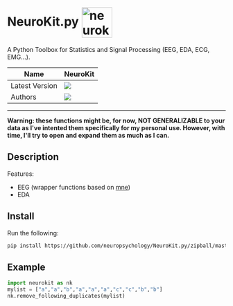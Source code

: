 

# NeuroKit.py <img src="https://github.com/neuropsychology/NeuroKit.py/blob/master/examples/files/icon.png" width="70" align="center" alt="neurokit python">
A Python Toolbox for Statistics and Signal Processing (EEG, EDA, ECG, EMG...).



|Name|NeuroKit|
|----------------|---|
|Latest Version|[![](https://img.shields.io/badge/version-0.0.1-brightred.svg)](https://github.com/neuropsychology/NeuroKit.py)|
|Authors|[![](https://img.shields.io/badge/CV-D._Makowski-purple.svg?colorB=9C27B0)](https://cdn.rawgit.com/neuropsychology/Organization/master/CVs/DominiqueMakowski.pdf)|

---

**Warning: these functions might be, for now, NOT GENERALIZABLE to your data as I've intented them specifically for my personal use. However, with time, I'll try to open and expand them as much as I can.**

## Description

Features:

- EEG (wrapper functions based on [mne](http://martinos.org/mne/stable/index.html))
- EDA

## Install

Run the following:

```bash
pip install https://github.com/neuropsychology/NeuroKit.py/zipball/master
```

## Example

```python
import neurokit as nk
mylist = ["a","a","b","a","a","a","c","c","b","b"]
nk.remove_following_duplicates(mylist)
```
